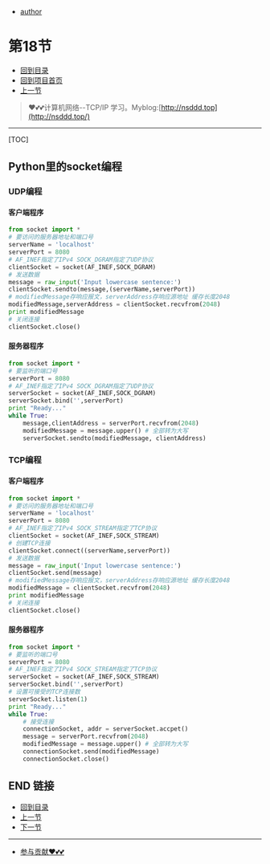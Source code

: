 + [author](https://github.com/3293172751)
# 第18节
+ [回到目录](../README.md)
+ [回到项目首页](../../README.md)
+ [上一节](17.md)
> ❤️💕💕计算机网络--TCP/IP 学习。Myblog:[http://nsddd.top](http://nsddd.top/)
---
[TOC]



## Python里的socket编程

### UDP编程

#### 客户端程序

```python
from socket import *
# 要访问的服务器地址和端口号
serverName = 'localhost'
serverPort = 8080
# AF_INEF指定了IPv4 SOCK_DGRAM指定了UDP协议
clientSocket = socket(AF_INEF,SOCK_DGRAM)
# 发送数据
message = raw_input('Input lowercase sentence:')
clientSocket.sendto(message,(serverName,serverPort))
# modifiedMessage存响应报文，serverAddress存响应源地址 缓存长度2048
modifiedMessage,serverAddress = clientSocket.recvfrom(2048)
print modifiedMessage
# 关闭连接
clientSocket.close()
```

#### 服务器程序

```python
from socket import *
# 要监听的端口号
serverPort = 8080
# AF_INEF指定了IPv4 SOCK_DGRAM指定了UDP协议
serverSocket = socket(AF_INEF,SOCK_DGRAM)
serverSocket.bind('',serverPort)
print "Ready..."
while True:
    message,clientAddress = serverPort.recvfrom(2048)
    modifiedMessage = message.upper() # 全部转为大写
    serverSocket.sendto(modifiedMessage, clientAddress)
```

### TCP编程

#### 客户端程序

```python
from socket import *
# 要访问的服务器地址和端口号
serverName = 'localhost'
serverPort = 8080
# AF_INEF指定了IPv4 SOCK_STREAM指定了TCP协议
clientSocket = socket(AF_INEF,SOCK_STREAM)
# 创建TCP连接
clientSocket.connect((serverName,serverPort))
# 发送数据
message = raw_input('Input lowercase sentence:')
clientSocket.send(message)
# modifiedMessage存响应报文，serverAddress存响应源地址 缓存长度2048
modifiedMessage = clientSocket.recvfrom(2048)
print modifiedMessage
# 关闭连接
clientSocket.close()
```

#### 服务器程序

```python
from socket import *
# 要监听的端口号
serverPort = 8080
# AF_INEF指定了IPv4 SOCK_STREAM指定了TCP协议
serverSocket = socket(AF_INEF,SOCK_STREAM)
serverSocket.bind('',serverPort)
# 设置可接受的TCP连接数
serverSocket.listen(1)
print "Ready..."
while True:
    # 接受连接
    connectionSocket, addr = serverSocket.accpet()
    message = serverPort.recvfrom(2048)
    modifiedMessage = message.upper() # 全部转为大写
    connectionSocket.send(modifiedMessage)
    connectionSocket.close()
```









## END 链接
+ [回到目录](../README.md)
+ [上一节](17.md)
+ [下一节](19.md)
---
+ [参与贡献❤️💕💕](https://github.com/3293172751/CS_COURSE/blob/master/Git/git-contributor.md)
